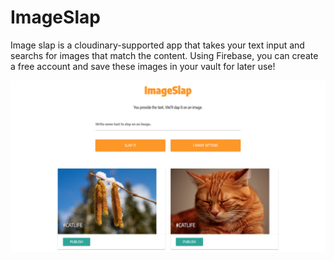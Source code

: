 # ImageSlap
Image slap is a cloudinary-supported app that takes your text input and searchs for images that match the content.  Using Firebase, you can create a free account and save these images in your vault for later use!

![ImageSlap](assets/imageslap.png)